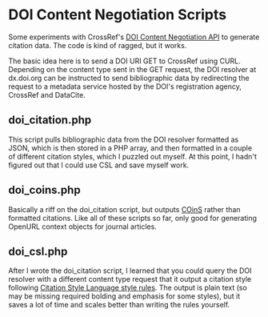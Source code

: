 # DOI Content Negotiation Scripts

Some experiments with CrossRef's [DOI Content Negotiation API](http://crosscite.org/cn/) to generate citation data. The code is kind of ragged, but it works. 

The basic idea here is to send a DOI URI GET to CrossRef using CURL. Depending on the content type sent in the GET request, the DOI resolver at dx.doi.org can be instructed to send bibliographic data by redirecting the request to a metadata service hosted by the DOI's registration agency, CrossRef and DataCite.

## doi_citation.php

This script pulls bibliographic data from the DOI resolver formatted as JSON, which is then stored in a PHP array, and then formatted in a couple of different citation styles, which I puzzled out myself. At this point, I hadn't figured out that I could use CSL and save myself work. 

## doi_coins.php

Basically a riff on the doi_citation script, but outputs [COinS](http://ocoins.info) rather than formatted citations. Like all of these scripts so far, only good for generating OpenURL context objects for journal articles. 
## doi_csl.php

After I wrote the doi_citation script, I learned that you could query the DOI resolver with a different content type request that it output a citation style following [Citation Style Language style rules](https://github.com/citation-style-language/styles). The output is plain text (so may be missing required bolding and emphasis for some styles), but it saves a lot of time and scales better than writing the rules yourself. 